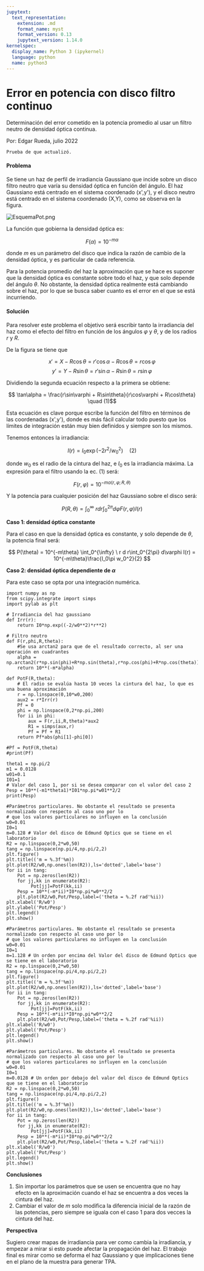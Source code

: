 ```yaml
---
jupytext:
  text_representation:
    extension: .md
    format_name: myst
    format_version: 0.13
    jupytext_version: 1.14.0
kernelspec:
  display_name: Python 3 (ipykernel)
  language: python
  name: python3
---
```

# Error en potencia con disco filtro continuo
Determinación del error cometido en la potencia promedio al usar un filtro neutro de densidad óptica continua.

Por: Edgar Rueda, julio 2022

```{note}
Prueba de que actualizó.
```

#### Problema
Se tiene un haz de perfil de irradiancia Gaussiano que incide sobre un disco filtro neutro que varía su densidad óptica en función del ángulo. El haz Gaussiano está centrado en el sistema coordenado (x',y'), y el disco neutro está centrado en el sistema coordenado (X,Y), como se observa en la figura.

![EsquemaPot.png](../Imagenes/EsquemaPot.png)

La función que gobierna la densidad óptica es:

$$F(\alpha) = 10^{-m\alpha}$$

donde $m$ es un parámetro del disco que indica la razón de cambio de la densidad óptica, y es particular de cada referencia.

Para la potencia promedio del haz la aproximación que se hace es suponer que la densidad óptica es constante sobre todo el haz, y que solo depende del ángulo $\theta$. No obstante, la densidad óptica realmente está cambiando sobre el haz, por lo que se busca saber cuanto es el error en el que se está incurriendo.

#### Solución
Para resolver este problema el objetivo será escribir tanto la irradiancia del haz como el efecto del filtro en función de los ángulos $\varphi$ y $\theta$, y de los radios $r$ y $R$.

De la figura se tiene que

$$ x' = X -R\cos\theta = r'\cos\alpha - R\cos\theta = r\cos\varphi $$
$$ y' = Y -R\sin\theta = r'\sin\alpha - R\sin\theta = r\sin\varphi $$

Dividiendo la segunda ecuación respecto a la primera se obtiene:

$$ \tan\alpha = \frac{r\sin\varphi + R\sin\theta}{r\cos\varphi + R\cos\theta} \quad (1)$$

Esta ecuación es clave porque escribe la función del filtro en términos de las coordenadas (x',y'), donde es más fácil calcular todo puesto que los límites de integración están muy bien definidos y siempre son los mismos.

Tenemos entonces la irradiancia:

$$ I(r) = I_0 \exp{(-2r^2/w_0^2)} \quad (2)$$

donde $w_0$ es el radio de la cintura del haz, e $I_0$ es la irradiancia máxima. La expresión para el filtro usando la ec. (1) será:

$$F(r,\varphi) = 10^{-m\alpha(r,\varphi;R,\theta)}$$

Y la potencia para cualquier posición del haz Gaussiano sobre el disco será:

$$ P(R,\theta) = \int_0^{\infty} \ r d r\int_0^{2\pi} d\varphi F(r,\varphi)I(r) $$

**Caso 1: densidad óptica constante**

Para el caso en que la densidad óptica es constante, y solo depende de $\theta$, la potencia final será:

$$ P(\theta) = 10^{-m\theta} \int_0^{\infty} \ r d r\int_0^{2\pi} d\varphi I(r) = 10^{-m\theta}\frac{I_0\pi w_0^2}{2} $$

**Caso 2: densidad óptica dependiente de $\alpha$**

Para este caso se opta por una integración numérica.

```{code-cell} ipython3
import numpy as np
from scipy.integrate import simps
import pylab as plt
```

```{code-cell} ipython3
# Irradiancia del haz gaussiano
def Irr(r):
    return I0*np.exp((-2/w0**2)*r**2)

# Filtro neutro
def F(r,phi,R,theta):
    #Se usa arctan2 para que de el resultado correcto, al ser una operación en cuadrantes
    alpha = np.arctan2(r*np.sin(phi)+R*np.sin(theta),r*np.cos(phi)+R*np.cos(theta))
    return 10**(-m*alpha)
```

```{code-cell} ipython3
def PotF(R,theta):
    # El radio se evalúa hasta 10 veces la cintura del haz, lo que es una buena aproximación
    r = np.linspace(0,10*w0,200)
    aux2 = r*Irr(r)
    Pf = 0
    phi = np.linspace(0,2*np.pi,200)
    for ii in phi:
        aux = F(r,ii,R,theta)*aux2
        R1 = simps(aux,r)
        Pf = Pf + R1
    return Pf*abs(phi[1]-phi[0])

#Pf = PotF(R,theta)
#print(Pf)
```

```{code-cell} ipython3
theta1 = np.pi/2
m1 = 0.0128
w01=0.1
I01=1
# Valor del caso 1, por si se desea comparar con el valor del caso 2
Pesp = 10**(-m1*theta1)*I01*np.pi*w01**2/2
print(Pesp)
```

```{code-cell} ipython3
#Parámetros particulares. No obstante el resultado se presenta normalizado con respecto al caso uno por lo
# que los valores particulares no influyen en la conclusión
w0=0.01
I0=1
m=0.128 # Valor del disco de Edmund Optics que se tiene en el laboratorio
R2 = np.linspace(0,2*w0,50)
tang = np.linspace(np.pi/4,np.pi/2,2)
plt.figure()
plt.title(('m = %.3f'%m))
plt.plot(R2/w0,np.ones(len(R2)),ls='dotted',label='base')
for ii in tang:
    Pot = np.zeros(len(R2))
    for jj,kk in enumerate(R2):
         Pot[jj]=PotF(kk,ii)
    Pesp = 10**(-m*ii)*I0*np.pi*w0**2/2
    plt.plot(R2/w0,Pot/Pesp,label=('theta = %.2f rad'%ii))
plt.xlabel('R/w0')
plt.ylabel('Pot/Pesp')
plt.legend()
plt.show()
```

```{code-cell} ipython3
#Parámetros particulares. No obstante el resultado se presenta normalizado con respecto al caso uno por lo
# que los valores particulares no influyen en la conclusión
w0=0.01
I0=1
m=1.128 # Un orden por encima del Valor del disco de Edmund Optics que se tiene en el laboratorio
R2 = np.linspace(0,2*w0,50)
tang = np.linspace(np.pi/4,np.pi/2,2)
plt.figure()
plt.title(('m = %.3f'%m))
plt.plot(R2/w0,np.ones(len(R2)),ls='dotted',label='base')
for ii in tang:
    Pot = np.zeros(len(R2))
    for jj,kk in enumerate(R2):
         Pot[jj]=PotF(kk,ii)
    Pesp = 10**(-m*ii)*I0*np.pi*w0**2/2
    plt.plot(R2/w0,Pot/Pesp,label=('theta = %.2f rad'%ii))
plt.xlabel('R/w0')
plt.ylabel('Pot/Pesp')
plt.legend()
plt.show()
```

```{code-cell} ipython3
#Parámetros particulares. No obstante el resultado se presenta normalizado con respecto al caso uno por lo
# que los valores particulares no influyen en la conclusión
w0=0.01
I0=1
m=0.0128 # Un orden por debajo del valor del disco de Edmund Optics que se tiene en el laboratorio
R2 = np.linspace(0,2*w0,50)
tang = np.linspace(np.pi/4,np.pi/2,2)
plt.figure()
plt.title(('m = %.3f'%m))
plt.plot(R2/w0,np.ones(len(R2)),ls='dotted',label='base')
for ii in tang:
    Pot = np.zeros(len(R2))
    for jj,kk in enumerate(R2):
         Pot[jj]=PotF(kk,ii)
    Pesp = 10**(-m*ii)*I0*np.pi*w0**2/2
    plt.plot(R2/w0,Pot/Pesp,label=('theta = %.2f rad'%ii))
plt.xlabel('R/w0')
plt.ylabel('Pot/Pesp')
plt.legend()
plt.show()
```

**Conclusiones**

1. Sin importar los parámetros que se usen se encuentra que no hay efecto en la aproximación cuando el haz se encuentra a dos veces la cintura del haz.
2. Cambiar el valor de $m$ solo modifica la diferencia inicial de la razón de las potencias, pero siempre se iguala con el caso 1 para dos vecces la cintura del haz.

**Perspectiva**

Sugiero crear mapas de irradiancia para ver como cambia la irradiancia, y empezar a mirar si esto puede afectar la propagación del haz. El trabajo final es mirar como se deforma el haz Gaussiano y que implicaciones tiene en el plano de la muestra para generar TPA.

```{code-cell} ipython3

```

```{code-cell} ipython3

```
